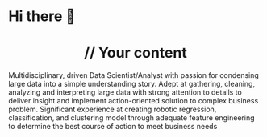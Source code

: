 # Hi there 👋

<h1 align="center">
// Your content
</h1>

Multidisciplinary, driven Data Scientist/Analyst with passion for condensing large data into a simple understanding story. Adept at gathering, cleaning, analyzing and interpreting large data with strong attention to details to deliver insight and implement action-oriented solution to complex business problem. Significant experience at creating robotic regression, classification, and clustering model through adequate feature engineering to  determine the best course of action to meet business needs

<br>
